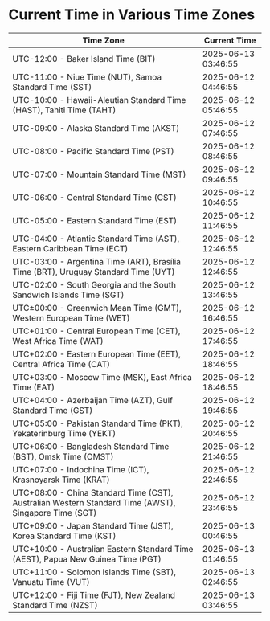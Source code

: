 # Current Time in Various Time Zones

| Time Zone | Current Time |
|-----------|--------------|
| UTC-12:00 - Baker Island Time (BIT) | 2025-06-13 03:46:55 |
| UTC-11:00 - Niue Time (NUT), Samoa Standard Time (SST) | 2025-06-12 04:46:55 |
| UTC-10:00 - Hawaii-Aleutian Standard Time (HAST), Tahiti Time (TAHT) | 2025-06-12 05:46:55 |
| UTC-09:00 - Alaska Standard Time (AKST) | 2025-06-12 07:46:55 |
| UTC-08:00 - Pacific Standard Time (PST) | 2025-06-12 08:46:55 |
| UTC-07:00 - Mountain Standard Time (MST) | 2025-06-12 09:46:55 |
| UTC-06:00 - Central Standard Time (CST) | 2025-06-12 10:46:55 |
| UTC-05:00 - Eastern Standard Time (EST) | 2025-06-12 11:46:55 |
| UTC-04:00 - Atlantic Standard Time (AST), Eastern Caribbean Time (ECT) | 2025-06-12 12:46:55 |
| UTC-03:00 - Argentina Time (ART), Brasília Time (BRT), Uruguay Standard Time (UYT) | 2025-06-12 12:46:55 |
| UTC-02:00 - South Georgia and the South Sandwich Islands Time (SGT) | 2025-06-12 13:46:55 |
| UTC±00:00 - Greenwich Mean Time (GMT), Western European Time (WET) | 2025-06-12 16:46:55 |
| UTC+01:00 - Central European Time (CET), West Africa Time (WAT) | 2025-06-12 17:46:55 |
| UTC+02:00 - Eastern European Time (EET), Central Africa Time (CAT) | 2025-06-12 18:46:55 |
| UTC+03:00 - Moscow Time (MSK), East Africa Time (EAT) | 2025-06-12 18:46:55 |
| UTC+04:00 - Azerbaijan Time (AZT), Gulf Standard Time (GST) | 2025-06-12 19:46:55 |
| UTC+05:00 - Pakistan Standard Time (PKT), Yekaterinburg Time (YEKT) | 2025-06-12 20:46:55 |
| UTC+06:00 - Bangladesh Standard Time (BST), Omsk Time (OMST) | 2025-06-12 21:46:55 |
| UTC+07:00 - Indochina Time (ICT), Krasnoyarsk Time (KRAT) | 2025-06-12 22:46:55 |
| UTC+08:00 - China Standard Time (CST), Australian Western Standard Time (AWST), Singapore Time (SGT) | 2025-06-12 23:46:55 |
| UTC+09:00 - Japan Standard Time (JST), Korea Standard Time (KST) | 2025-06-13 00:46:55 |
| UTC+10:00 - Australian Eastern Standard Time (AEST), Papua New Guinea Time (PGT) | 2025-06-13 01:46:55 |
| UTC+11:00 - Solomon Islands Time (SBT), Vanuatu Time (VUT) | 2025-06-13 02:46:55 |
| UTC+12:00 - Fiji Time (FJT), New Zealand Standard Time (NZST) | 2025-06-13 03:46:55 |
